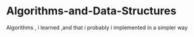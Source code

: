 # Algorithms-and-Data-Structures
Algorithms , i learned ,and that i probably i implemented in a simpler way 
